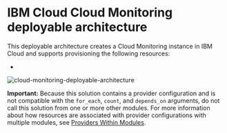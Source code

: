 # IBM Cloud Cloud Monitoring deployable architecture

This deployable architecture creates a Cloud Monitoring instance in IBM Cloud and supports provisioning the following resources:

*

![cloud-monitoring-deployable-architecture]()

**Important:** Because this solution contains a provider configuration and is not compatible with the `for_each`, `count`, and `depends_on` arguments, do not call this solution from one or more other modules. For more information about how resources are associated with provider configurations with multiple modules, see [Providers Within Modules](https://developer.hashicorp.com/terraform/language/modules/develop/providers).
